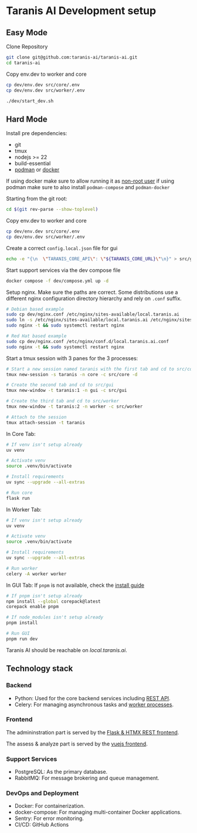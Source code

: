 # Taranis AI Development setup

## Easy Mode

Clone Repository

```bash
git clone git@github.com:taranis-ai/taranis-ai.git
cd taranis-ai
```


Copy env.dev to worker and core

```bash
cp dev/env.dev src/core/.env
cp dev/env.dev src/worker/.env
```

```bash
./dev/start_dev.sh
```

## Hard Mode

Install pre dependencies:

* git
* tmux
* nodejs >= 22
* build-essential
* [podman](https://podman.io/docs/installation) or [docker](https://docs.docker.com/engine/install/)

If using docker make sure to allow running it as [non-root user](https://docs.docker.com/engine/install/linux-postinstall/)
if using podman make sure to also install `podman-compose` and `podman-docker`

Starting from the git root:

```bash
cd $(git rev-parse --show-toplevel)
```

Copy env.dev to worker and core

```bash
cp dev/env.dev src/core/.env
cp dev/env.dev src/worker/.env
```

Create a correct `config.local.json` file for gui

```bash
echo -e "{\n  \"TARANIS_CORE_API\": \"${TARANIS_CORE_URL}\"\n}" > src/gui/public/config.local.json
```

Start support services via the dev compose file

```bash
docker compose -f dev/compose.yml up -d
```

Setup nginx.
Make sure the paths are correct. Some distributions use a different nginx configuration directory hierarchy and rely on `.conf` suffix.
```bash
# Debian based example
sudo cp dev/nginx.conf /etc/nginx/sites-available/local.taranis.ai
sudo ln -s /etc/nginx/sites-available/local.taranis.ai /etc/nginx/sites-enabled/local.taranis.ai
sudo nginx -t && sudo systemctl restart nginx

# Red Hat based example
sudo cp dev/nginx.conf /etc/nginx/conf.d/local.taranis.ai.conf
sudo nginx -t && sudo systemctl restart nginx
```

Start a tmux session with 3 panes for the 3 processes:
```bash
# Start a new session named taranis with the first tab and cd to src/core
tmux new-session -s taranis -n core -c src/core -d

# Create the second tab and cd to src/gui
tmux new-window -t taranis:1 -n gui -c src/gui

# Create the third tab and cd to src/worker
tmux new-window -t taranis:2 -n worker -c src/worker

# Attach to the session
tmux attach-session -t taranis
```

In Core Tab:

```bash
# If venv isn't setup already
uv venv

# Activate venv
source .venv/bin/activate

# Install requirements
uv sync --upgrade --all-extras

# Run core
flask run
```

In Worker Tab:

```bash
# If venv isn't setup already
uv venv

# Activate venv
source .venv/bin/activate

# Install requirements
uv sync --upgrade --all-extras

# Run worker
celery -A worker worker
```

In GUI Tab:
If `pnpm` is not available, check the [install guide](https://pnpm.io/installation)

```bash
# If pnpm isn't setup already
npm install --global corepack@latest
corepack enable pnpm

# If node_modules isn't setup already
pnpm install

# Run GUI
pnpm run dev
```

Taranis AI should be reachable on _local.taranis.ai_.


## Technology stack

### Backend

* Python: Used for the core backend services including [REST API](../src/core/README.md).
* Celery: For managing asynchronous tasks and [worker processes](../src/worker/README.md).

### Frontend

The admininstration part is served by the [Flask & HTMX REST frontend](../src/frontend/README.md).

The assess & analyze part is served by the [vuejs frontend](../src/gui/README.md).

### Support Services

* PostgreSQL: As the primary database.
* RabbitMQ: For message brokering and queue management.

### DevOps and Deployment

* Docker: For containerization.
* docker-compose: For managing multi-container Docker applications.
* Sentry: For error monitoring.
* CI/CD: GitHub Actions
